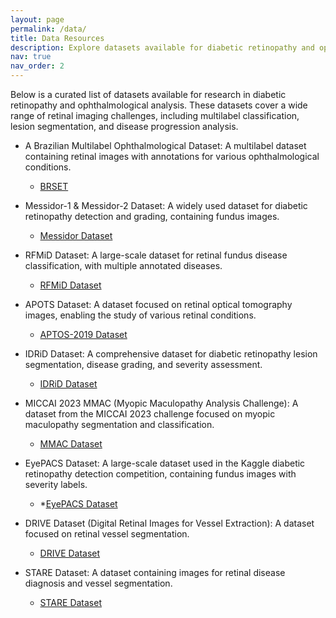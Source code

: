 ```yaml
---
layout: page
permalink: /data/
title: Data Resources
description: Explore datasets available for diabetic retinopathy and ophthalmological research.
nav: true
nav_order: 2
---
```


Below is a curated list of datasets available for research in diabetic retinopathy and ophthalmological analysis. These datasets cover a wide range of retinal imaging challenges, including multilabel classification, lesion segmentation, and disease progression analysis.

- A Brazilian Multilabel Ophthalmological Dataset: A multilabel dataset containing retinal images with annotations for various ophthalmological conditions.
  - [BRSET](https://physionet.org/content/brazilian-ophthalmological/1.0.1/)

- Messidor-1 & Messidor-2 Dataset: A widely used dataset for diabetic retinopathy detection and grading, containing fundus images.
  - [Messidor Dataset](https://www.adcis.net/en/third-party/messidor/)

- RFMiD Dataset: A large-scale dataset for retinal fundus disease classification, with multiple annotated diseases.
  - [RFMiD Dataset](https://ieee-dataport.org/open-access/retinal-fundus-multi-disease-image-dataset-rfmid)

- APOTS Dataset: A dataset focused on retinal optical tomography images, enabling the study of various retinal conditions.
  - [APTOS-2019 Dataset](https://www.kaggle.com/c/aptos2019-blindness-detection/overview)

- IDRiD Dataset: A comprehensive dataset for diabetic retinopathy lesion segmentation, disease grading, and severity assessment.
  - [IDRiD Dataset](https://idrid.grand-challenge.org/)

- MICCAI 2023 MMAC (Myopic Maculopathy Analysis Challenge): A dataset from the MICCAI 2023 challenge focused on myopic maculopathy segmentation and classification.
  - [MMAC Dataset](https://codalab.lisn.upsaclay.fr/competitions/12441)

- EyePACS Dataset: A large-scale dataset used in the Kaggle diabetic retinopathy detection competition, containing fundus images with severity labels.
  - *[EyePACS Dataset](https://www.kaggle.com/c/diabetic-retinopathy-detection/data)

- DRIVE Dataset (Digital Retinal Images for Vessel Extraction): A dataset focused on retinal vessel segmentation.
  - [DRIVE Dataset](https://drive.grand-challenge.org/)

- STARE Dataset: A dataset containing images for retinal disease diagnosis and vessel segmentation.
  - [STARE Dataset](https://cecas.clemson.edu/~ahoover/stare/)